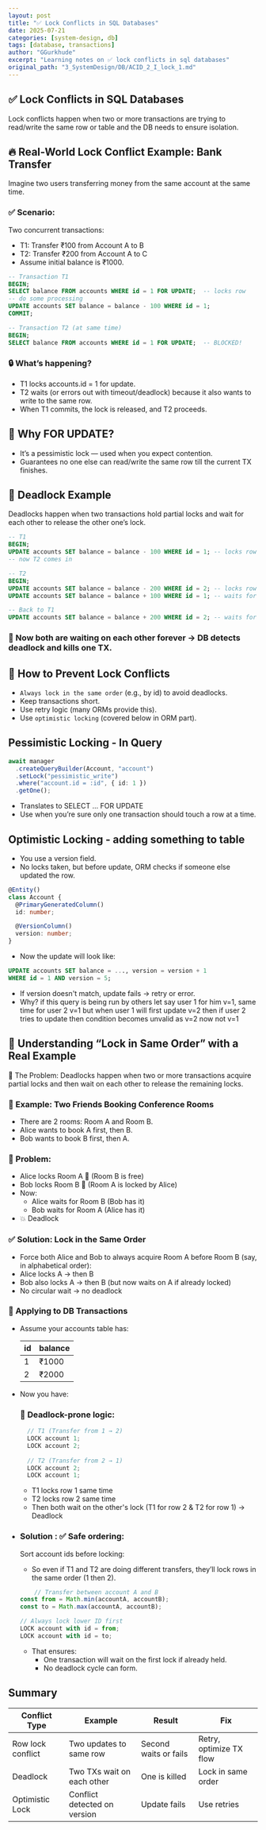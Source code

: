 ```yaml
---
layout: post
title: "✅ Lock Conflicts in SQL Databases"
date: 2025-07-21
categories: [system-design, db]
tags: [database, transactions]
author: "GGurkhude"
excerpt: "Learning notes on ✅ lock conflicts in sql databases"
original_path: "3_SystemDesign/DB/ACID_2_I_lock_1.md"
---
```


## ✅ Lock Conflicts in SQL Databases
Lock conflicts happen when two or more transactions are trying to read/write the same row or table and the DB needs to ensure isolation.

## 🔥 Real-World Lock Conflict Example: Bank Transfer
Imagine two users transferring money from the same account at the same time.

### ✅ Scenario:
Two concurrent transactions:
- T1: Transfer ₹100 from Account A to B
- T2: Transfer ₹200 from Account A to C
- Assume initial balance is ₹1000.

```sql
-- Transaction T1
BEGIN;
SELECT balance FROM accounts WHERE id = 1 FOR UPDATE;  -- locks row
-- do some processing
UPDATE accounts SET balance = balance - 100 WHERE id = 1;
COMMIT;

-- Transaction T2 (at same time)
BEGIN;
SELECT balance FROM accounts WHERE id = 1 FOR UPDATE;  -- BLOCKED!
```

### 🔒 What’s happening?
- T1 locks accounts.id = 1 for update.
- T2 waits (or errors out with timeout/deadlock) because it also wants to write to the same row.
- When T1 commits, the lock is released, and T2 proceeds.

## 🧠 Why FOR UPDATE?
- It’s a pessimistic lock — used when you expect contention.
- Guarantees no one else can read/write the same row till the current TX finishes.

## 🧨 Deadlock Example
Deadlocks happen when two transactions hold partial locks and wait for each other to release the other one’s lock.
```sql
-- T1
BEGIN;
UPDATE accounts SET balance = balance - 100 WHERE id = 1; -- locks row 1
-- now T2 comes in

-- T2
BEGIN;
UPDATE accounts SET balance = balance - 200 WHERE id = 2; -- locks row 2
UPDATE accounts SET balance = balance + 100 WHERE id = 1; -- waits for T1

-- Back to T1
UPDATE accounts SET balance = balance + 200 WHERE id = 2; -- waits for T2
```
### 🔁 Now both are waiting on each other forever → DB detects deadlock and kills one TX.


## 🔧 How to Prevent Lock Conflicts
- `Always lock in the same order` (e.g., by id) to avoid deadlocks.
- Keep transactions short.
- Use retry logic (many ORMs provide this).
- Use `optimistic locking` (covered below in ORM part).

## Pessimistic Locking - In Query
```ts
await manager
  .createQueryBuilder(Account, "account")
  .setLock("pessimistic_write")
  .where("account.id = :id", { id: 1 })
  .getOne();
```
- Translates to SELECT ... FOR UPDATE
- Use when you’re sure only one transaction should touch a row at a time.


## Optimistic Locking - adding something to table
- You use a version field.
- No locks taken, but before update, ORM checks if someone else updated the row.
```ts
@Entity()
class Account {
  @PrimaryGeneratedColumn()
  id: number;

  @VersionColumn()
  version: number;
}
```
- Now the update will look like:
```sql
UPDATE accounts SET balance = ..., version = version + 1
WHERE id = 1 AND version = 5;
```
- If version doesn't match, update fails → retry or error.
- Why? if this query is being run by others let say user 1 for him v=1, same time for user 2  v=1 but when user 1 will first update v=2 then if user 2 tries to update then condition becomes unvalid as v=2 now not v=1

## 🔁 Understanding “Lock in Same Order” with a Real Example
🎯 The Problem:
Deadlocks happen when two or more transactions acquire partial locks and then wait on each other to release the remaining locks.
### 🧍 Example: Two Friends Booking Conference Rooms
- There are 2 rooms: Room A and Room B.
- Alice wants to book A first, then B.
- Bob wants to book B first, then A.
### 🔴 Problem:
- Alice locks Room A 🛑 (Room B is free)
- Bob locks Room B 🛑 (Room A is locked by Alice)
- Now:
    - Alice waits for Room B (Bob has it)
    - Bob waits for Room A (Alice has it)
- 💥 Deadlock

### ✅ Solution: Lock in the Same Order
- Force both Alice and Bob to always acquire Room A before Room B (say, in alphabetical order):
- Alice locks A → then B
- Bob also locks A → then B (but now waits on A if already locked)
- No circular wait → no deadlock

### 🔁 Applying to DB Transactions
- Assume your accounts table has:

   | id | balance |
   | -- | ------- |
   | 1  | ₹1000   |
   | 2  | ₹2000   |

- Now you have:
  ### 🔴 Deadlock-prone logic: 
  ```ts
    // T1 (Transfer from 1 → 2)
    LOCK account 1;
    LOCK account 2;
    
    // T2 (Transfer from 2 → 1)
    LOCK account 2;
    LOCK account 1;
  ```
  - T1 locks row 1 same time
  - T2 locks row 2 same time
  - Then both wait on the other's lock (T1 for row 2 & T2 for row 1) → Deadlock
- ### Solution : ✅ Safe ordering:
    Sort account ids before locking:
    - So even if T1 and T2 are doing different transfers, they’ll lock rows in the same order (1 then 2).
    ```ts
        // Transfer between account A and B
    const from = Math.min(accountA, accountB);
    const to = Math.max(accountA, accountB);
    
    // Always lock lower ID first
    LOCK account with id = from;
    LOCK account with id = to;
    ```
    - That ensures:
      - One transaction will wait on the first lock if already held.
      - No deadlock cycle can form.

##  Summary
| Conflict Type     | Example                      | Result                | Fix                     |
| ----------------- | ---------------------------- | --------------------- | ----------------------- |
| Row lock conflict | Two updates to same row      | Second waits or fails | Retry, optimize TX flow |
| Deadlock          | Two TXs wait on each other   | One is killed         | Lock in same order      |
| Optimistic Lock   | Conflict detected on version | Update fails          | Use retries             |
